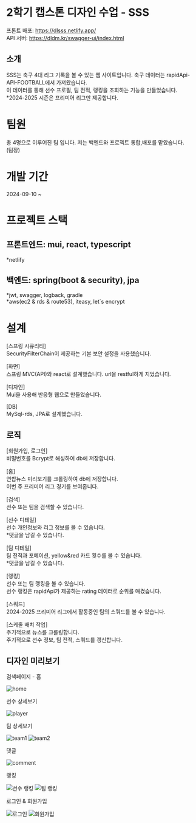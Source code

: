 # 2학기 캡스톤 디자인 수업 - SSS

프톤트 배포: https://dlsss.netlify.app/   
API 서버: https://dldm.kr/swagger-ui/index.html

## 소개
SSS는 축구 4대 리그 기록을 볼 수 있는 웹 사이트입니다. 축구 데이터는 rapidApi-API-FOOTBALL에서 가져왔습니다.  
이 데이터를 통해 선수 프로필, 팀 전적, 랭킹을 조회하는 기능을 만들었습니다.  
*2024-2025 시즌은 프리미어 리그만 제공합니다.

# 팀원 
총 4명으로 이루어진 팀 입니다. 저는 백엔드와 프로젝트 통합,배포를 맡았습니다.  
(팀장) 


# 개발 기간
2024-09-10 ~ 

# 프로젝트 스택
## 프론트엔드: mui, react, typescript
*netlify

## 백엔드: spring(boot & security), jpa
*jwt, swagger, logback, gradle  
*aws(ec2 & rds & route53), iteasy, let`s encrypt  

# 설계
[스프링 시큐리티]  
SecurityFilterChain이 제공하는 기본 보안 설정을 사용했습니다.  

[화면]  
스프링 MVC(API)와 react로 설계했습니다. url을 restful하게 지었습니다.  

[디자인]  
Mui을 사용해 반응형 웹으로 만들었습니다.    

[DB]   
MySql-rds, JPA로 설계했습니다.  

## 로직
[회원가입, 로그인]  
비밀번호를 Bcrypt로 해싱하여 db에 저장합니다.  

[홈]  
연합뉴스 미리보기를 크롤링하여 db에 저장합니다.  
이번 주 프리미어 리그 경기를 보여줍니다.  

[검색]  
선수 또는 팀을 검색할 수 있습니다.  

[선수 디테일]  
선수 개인정보와 리그 정보를 볼 수 있습니다.  
*댓글을 남길 수 있습니다.  

[팀 디테일]  
팀 전적과 포메이션, yellow&red 카드 횟수를 볼 수 있습니다.  
*댓글을 남길 수 있습니다.  

[랭킹]  
선수 또는 팀 랭킹을 볼 수 있습니다.  
선수 랭킹은 rapidApi가 제공하는 rating 데이터로 순위를 매겼습니다.  

[스쿼드]  
2024-2025 프리미어 리그에서 활동중인 팀의 스쿼드를 볼 수 있습니다.  

[스케줄 배치 작업]  
주기적으로 뉴스를 크롤링합니다.  
주기적으로 선수 정보, 팀 전적, 스쿼드를 갱신합니다.  


## 디자인 미리보기
검색페이지 - 홈

![home](https://github.com/user-attachments/assets/bb847464-6c4d-435a-9b5e-f348c8b05fe3)

선수 상세보기

![player](https://github.com/user-attachments/assets/2631c496-45f2-46f2-81e3-68d3f46736be)

팀 상세보기

![team1](https://github.com/user-attachments/assets/455c18c9-117a-475c-936e-c08e0f6a4404)
![team2](https://github.com/user-attachments/assets/958fa288-a3d9-4f81-9ff8-faf999844266)

댓글

![comment](https://github.com/user-attachments/assets/3f5044f1-5616-4792-98d8-5b1e9c2a41e9)

랭킹

![선수 랭킹](https://github.com/user-attachments/assets/9599ebd9-ac84-4cf2-8915-7620ef7267ec)
![팀 랭킹](https://github.com/user-attachments/assets/3e2fef81-c90b-4cfb-8e6a-17418fbacb94)

로그인 & 회원가입

![로그인](https://github.com/user-attachments/assets/01c32c59-0028-475a-988b-c1201a79d16e)
![회원가입](https://github.com/user-attachments/assets/19939de5-11da-4755-9888-4f5d91cd5f55)



